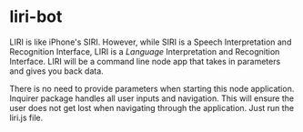 # liri-bot
LIRI is like iPhone's SIRI. However, while SIRI is a Speech Interpretation and Recognition Interface, LIRI is a _Language_ Interpretation and Recognition Interface. LIRI will be a command line node app that takes in parameters and gives you back data.

There is no need to provide parameters when starting this node application.  Inquirer package handles all user inputs and navigation.  This will ensure the user does not get lost when navigating through the application. Just run the liri.js file.
